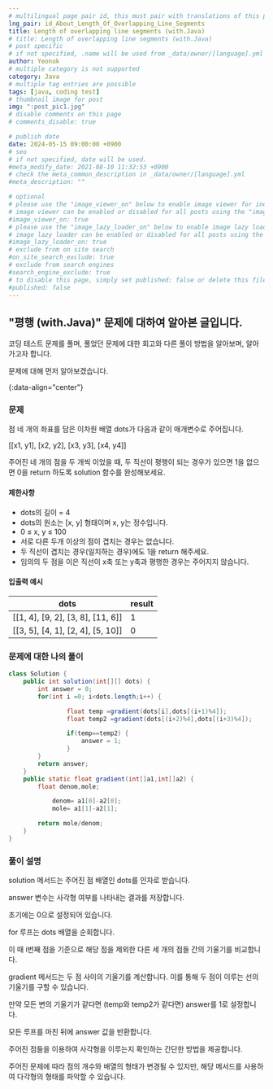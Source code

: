 ```yaml
---
# multilingual page pair id, this must pair with translations of this page. (This name must be unique)
lng_pair: id_About_Length_Of_Overlapping_Line_Segments
title: Length of overlapping line segments (with.Java)
# title: Length of overlapping line segments (with.Java)
# post specific
# if not specified, .name will be used from _data/owner/[language].yml
author: Yeonuk
# multiple category is not supported
category: Java
# multiple tag entries are possible
tags: [java, coding test]
# thumbnail image for post
img: ":post_pic1.jpg"
# disable comments on this page
# comments_disable: true

# publish date
date: 2024-05-15 09:00:00 +0900
# seo
# if not specified, date will be used.
#meta_modify_date: 2021-08-10 11:32:53 +0900
# check the meta_common_description in _data/owner/[language].yml
#meta_description: ""

# optional
# please use the "image_viewer_on" below to enable image viewer for individual pages or posts (_posts/ or [language]/_posts folders).
# image viewer can be enabled or disabled for all posts using the "image_viewer_posts: true" setting in _data/conf/main.yml.
#image_viewer_on: true
# please use the "image_lazy_loader_on" below to enable image lazy loader for individual pages or posts (_posts/ or [language]/_posts folders).
# image lazy loader can be enabled or disabled for all posts using the "image_lazy_loader_posts: true" setting in _data/conf/main.yml.
#image_lazy_loader_on: true
# exclude from on site search
#on_site_search_exclude: true
# exclude from search engines
#search_engine_exclude: true
# to disable this page, simply set published: false or delete this file
#published: false
---
```


<!-- outline-start -->

## "평행 (with.Java)" 문제에 대하여 알아본 글입니다.

코딩 테스트 문제를 풀며, 풀었던 문제에 대한 회고와 다른 풀이 방법을 알아보며, 알아가고자 합니다.

문제에 대해 먼저 알아보겠습니다.

{:data-align="center"}

<!-- outline-end -->

### 문제

점 네 개의 좌표를 담은 이차원 배열 dots가 다음과 같이 매개변수로 주어집니다.

[[x1, y1], [x2, y2], [x3, y3], [x4, y4]]

주어진 네 개의 점을 두 개씩 이었을 때, 두 직선이 평행이 되는 경우가 있으면 1을 없으면 0을 return 하도록 solution 함수를 완성해보세요.

#### 제한사항

- dots의 길이 = 4
- dots의 원소는 [x, y] 형태이며 x, y는 정수입니다.
- 0 ≤ x, y ≤ 100
- 서로 다른 두개 이상의 점이 겹치는 경우는 없습니다.
- 두 직선이 겹치는 경우(일치하는 경우)에도 1을 return 해주세요.
- 임의의 두 점을 이은 직선이 x축 또는 y축과 평행한 경우는 주어지지 않습니다.

#### 입출력 예시

<!-- | keyinput                                  | board    | result  |
| ----------------------------------------- | -------- | ------- |
| ["left", "right", "up", "right", "right"] | [11, 11] | [2, 1]  |
| ["down", "down", "down", "down", "down"]  | [7, 9]   | [0, -4] | -->

| dots                              | result |
| --------------------------------- | ------ |
| [[1, 4], [9, 2], [3, 8], [11, 6]] | 1      |
| [[3, 5], [4, 1], [2, 4], [5, 10]] | 0      |

### 문제에 대한 나의 풀이

```java
class Solution {
    public int solution(int[][] dots) {
        int answer = 0;
        for(int i =0; i<dots.length;i++) {

                float temp =gradient(dots[i],dots[(i+1)%4]);
                float temp2 =gradient(dots[(i+2)%4],dots[(i+3)%4]);

                if(temp==temp2) {
                    answer = 1;
                }
        }
        return answer;
    }
    public static float gradient(int[]a1,int[]a2) {
        float denom,mole;

            denom= a1[0]-a2[0];
            mole= a1[1]-a2[1];

        return mole/denom;
    }
}
```

### 풀이 설명

solution 메서드는 주어진 점 배열인 dots를 인자로 받습니다.

answer 변수는 사각형 여부를 나타내는 결과를 저장합니다.

초기에는 0으로 설정되어 있습니다.

for 루프는 dots 배열을 순회합니다.

이 때 i번째 점을 기준으로 해당 점을 제외한 다른 세 개의 점들 간의 기울기를 비교합니다.

gradient 메서드는 두 점 사이의 기울기를 계산합니다. 이를 통해 두 점이 이루는 선의 기울기를 구할 수 있습니다.

만약 모든 변의 기울기가 같다면 (temp와 temp2가 같다면) answer를 1로 설정합니다.

모든 루프를 마친 뒤에 answer 값을 반환합니다.

주어진 점들을 이용하여 사각형을 이루는지 확인하는 간단한 방법을 제공합니다.

주어진 문제에 따라 점의 개수와 배열의 형태가 변경될 수 있지만, 해당 메서드를 사용하여 다각형의 형태를 파악할 수 있습니다.
